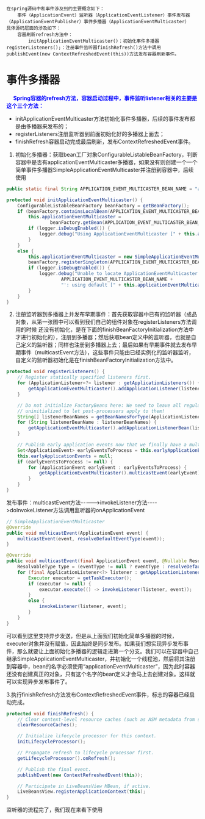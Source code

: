 

    在spring源码中和事件涉及到的主要概念如下：
        事件（ApplicationEvent）监听器（ApplicationEventListener）事件发布器（ApplicationEventPublisher）事件多播器（ApplicationEventMulticaster）
    具体源码层面的涉及如下：
        容器刷新refresh方法中：
            initApplicationEventMulticaster()：初始化事件多播器registerListeners();：注册事件监听器finishRefresh()方法中调用publishEvent(new ContextRefreshedEvent(this))方法发布容器刷新事件。

# 事件多播器

<!-- 
https://blog.csdn.net/pengweismile/article/details/103207017
https://www.cnblogs.com/nijunyang/p/12339757.html?ivk_sa=1024320u
-->

&emsp; **<font color = "blue">Spring容器的refresh方法，容器启动过程中，事件监听listener相关的主要是这个三个方法：</font>**  
* initApplicationEventMulticaster方法初始化事件多播器，后续的事件发布都是由多播器来发布的；  
* registerListeners注册监听器到前面初始化好的多播器上面去；
* finishRefresh容器启动完成最后刷新，发布ContextRefreshedEvent事件。  


1. 初始化多播器：获取bean工厂对象ConfigurableListableBeanFactory，判断容器中是否有applicationEventMulticaster多播器，如果没有则创建一个一个简单事件多播器SimpleApplicationEventMulticaster并注册到容器中，后续使用

```java
public static final String APPLICATION_EVENT_MULTICASTER_BEAN_NAME = "applicationEventMulticaster";
```

```java
protected void initApplicationEventMulticaster() {
    ConfigurableListableBeanFactory beanFactory = getBeanFactory();
    if (beanFactory.containsLocalBean(APPLICATION_EVENT_MULTICASTER_BEAN_NAME)) {
        this.applicationEventMulticaster =
                beanFactory.getBean(APPLICATION_EVENT_MULTICASTER_BEAN_NAME, ApplicationEventMulticaster.class);
        if (logger.isDebugEnabled()) {
            logger.debug("Using ApplicationEventMulticaster [" + this.applicationEventMulticaster + "]");
        }
    }
    else {
        this.applicationEventMulticaster = new SimpleApplicationEventMulticaster(beanFactory);
        beanFactory.registerSingleton(APPLICATION_EVENT_MULTICASTER_BEAN_NAME, this.applicationEventMulticaster);
        if (logger.isDebugEnabled()) {
            logger.debug("Unable to locate ApplicationEventMulticaster with name '" +
                    APPLICATION_EVENT_MULTICASTER_BEAN_NAME +
                    "': using default [" + this.applicationEventMulticaster + "]");
        }
    }
}
```

2. 注册监听器到多播器上并发布早期事件：首先获取容器中已有的监听器（成品对象，从第一张图中可以看到我们自己的组件对象在registerListeners方法调用的时候 还没有初始化，是在下面的finishBeanFactoryInitialization方法中才进行初始化的），注册到多播器；然后获取bean定义中的监听器，也就是自己定义的监听器；同样也注册到多播器上去；最后如果有早期事件就去发布早期事件（multicastEvent方法），这些事件只能由已经实例化的监听器监听，自定义的监听器初始化是在finishBeanFactoryInitialization方法中。

```java
protected void registerListeners() {
    // Register statically specified listeners first.
    for (ApplicationListener<?> listener : getApplicationListeners()) {
        getApplicationEventMulticaster().addApplicationListener(listener);
    }

    // Do not initialize FactoryBeans here: We need to leave all regular beans
    // uninitialized to let post-processors apply to them!
    String[] listenerBeanNames = getBeanNamesForType(ApplicationListener.class, true, false);
    for (String listenerBeanName : listenerBeanNames) {
        getApplicationEventMulticaster().addApplicationListenerBean(listenerBeanName);
    }

    // Publish early application events now that we finally have a multicaster...
    Set<ApplicationEvent> earlyEventsToProcess = this.earlyApplicationEvents;
    this.earlyApplicationEvents = null;
    if (earlyEventsToProcess != null) {
        for (ApplicationEvent earlyEvent : earlyEventsToProcess) {
            getApplicationEventMulticaster().multicastEvent(earlyEvent);
        }
    }
}
```

 

发布事件：multicastEvent方法----->invokeListener方法---->doInvokeListener方法调用监听器的onApplicationEvent

```java
// SimpleApplicationEventMulticaster
@Override
public void multicastEvent(ApplicationEvent event) {
    multicastEvent(event, resolveDefaultEventType(event));
}

@Override
public void multicastEvent(final ApplicationEvent event, @Nullable ResolvableType eventType) {
    ResolvableType type = (eventType != null ? eventType : resolveDefaultEventType(event));
    for (final ApplicationListener<?> listener : getApplicationListeners(event, type)) {
        Executor executor = getTaskExecutor();
        if (executor != null) {
            executor.execute(() -> invokeListener(listener, event));
        }
        else {
            invokeListener(listener, event);
        }
    }
}
```

可以看到这里支持异步发送，但是从上面我们初始化简单多播器的时候，executer对象并没有赋值，因此始终是同步发布。如果我们想实现异步发布事件，那么就要让上面初始化多播器的逻辑走进第一个分支。我们可以在容器中自己继承SimpleApplicationEventMulticaster，并初始化一个线程池，然后将其注册到容器中，bean的名字必须使用“applicationEventMulticaster”，因为此时容器还没有创建真正的对象，只有这个名字的bean定义才会马上去创建对象。这样就可以实现异步发布事件了。

 

3.执行finishRefresh方法发布ContextRefreshedEvent事件，标志的容器已经启动完成。

```java
protected void finishRefresh() {
    // Clear context-level resource caches (such as ASM metadata from scanning).
    clearResourceCaches();

    // Initialize lifecycle processor for this context.
    initLifecycleProcessor();

    // Propagate refresh to lifecycle processor first.
    getLifecycleProcessor().onRefresh();

    // Publish the final event.
    publishEvent(new ContextRefreshedEvent(this));

    // Participate in LiveBeansView MBean, if active.
    LiveBeansView.registerApplicationContext(this);
}
```

监听器的流程完了，我们现在来看下使用


